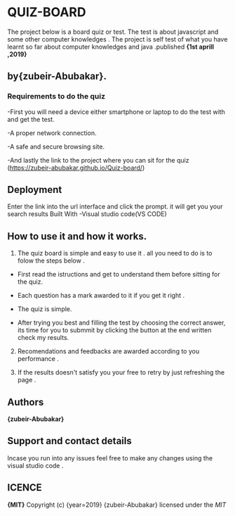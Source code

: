 # QUIZ-BOARD
The project below is a board quiz or test. The test is about javascript and some other computer knowledges . The project is self test of what you have learnt so far about computer knowledges and java .published **{1st aprill ,2019}**

## by{zubeir-Abubakar}.

### Requirements to do the quiz

-First you will need a device either smartphone or laptop to do the test with and get the test.

-A proper network connection.

-A safe and secure browsing site.

-And lastly the link to the project where you can sit for the quiz (https://zubeir-abubakar.github.io/Quiz-board/)

## Deployment

Enter the link into the url interface and click the prompt. it will get you your search results
Built With
-Visual studio code(VS CODE)

## How to use it and how it works.

1. The quiz board is simple and easy to use it . all you need to do is to folow the steps below .

- First read the istructions and get to understand them before sitting for the quiz.

- Each question has a mark awarded to it if you get it right .

- The quiz is simple. 

- After trying you best and filling the test by choosing the correct answer, its time for you to submmit by clicking the button at the end written check my results.

2. Recomendations and feedbacks are awarded according to you performance .

3. If the  results doesn't satisfy you your free to retry by just refreshing the page .

## Authors
**{zubeir-Abubakar}**

## Support and contact details
Incase you run into any issues feel free to make any changes using the visual studio code .

## ICENCE
**{MIT}**
Copyright (c) {year=2019} {zubeir-Abubakar}
licensed under the *MIT*
